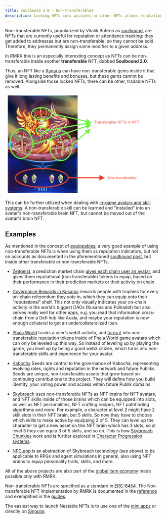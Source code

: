 ```yaml
---
title: Soulbound 2.0 - Non-transferables
description: Locking NFTs into accounts or other NFTs allows reputation, experience tracking, and more.
---
```


Non-transferable NFTs, popularized by Vitalik Buterin as
[soulbound](https://vitalik.ca/general/2022/01/26/soulbound.html), are NFTs that
are currently useful for reputation or attendance tracking: they get added to
addresses but are non-transferable, so they cannot be sold. Therefore, they
permanently assign some modifier to a given address.

In RMRK this is an especially interesting concept as NFTs can be
non-transferable inside another **transferable** NFT, dubbed **Soulbound 2.0**.

Thus, an NFT like a [Kanaria](https://url.rmrk.app/demobird) can have
non-transferable gems inside it that give it long lasting benefits and bonuses,
but these gems cannot be removed. Alongside those locked NFTs, there can be
other, tradable NFTs as well.

![Kanaria example image](../../../../assets/ntnft.png)

This can be further utilized when dealing with [in-game avatars and skill
systems](/usecases/charprog). A non-transferable skill can be learned and
"installed" into an avatar's non-transferable brain NFT, but cannot be moved out
of the avatar's brain NFT.

## Examples

As mentioned in the concept of [equippables](/explanations/nft_legos/equippable), a very good
example of using non-transferable NFTs is when using them as reputation
indicators, but not on accounts as documented in the aforementioned [soulbound
post](https://vitalik.ca/general/2022/01/26/soulbound.html), but inside other
transferable or non-transferable NFTs.

- [Zeitgeist](https://zeitgeist.pm), a prediction market chain [gives each chain
  user an avatar](https://app.zeitgeist.pm/), and gives them reputational (non
  transferable) tokens to equip, based on their performance in their prediction
  markets or their activity on chain.

- [Governance Rewards in Kusama](https://www.youtube.com/watch?v=lpT7hubqzFQ)
  rewards people with trophies for every on-chain referendum they vote in, which
  they can equip onto their “reputational” shelf. This not only visually
  indicates your on-chain activity in the world’s biggest DAOs (Kusama and
  Polkadot) but also serves really well for other apps, e.g. you read that
  information cross-chain from a Defi hub like Acala, and maybe your reputation
  is now enough collateral to get an undercollateralized loan.

- [Phala World](https://phala.world) tracks a user’s web3 activity, and [turns
  it](https://phala.world/claim/) into non-transferable reputation tokens inside
  of Phala World game avatars which can only be leveled up this way. So instead
  of leveling up by playing the game, you level up by being a good web3 citizen,
  which turns into non-transferable skills and experience for your avatar.

- [Kabocha](https://rmrk.link/kabocha) Seeds are central to the governance of
  Kabocha, representing evolving roles, rights and reputation in the network and
  future Publiks. Seeds are unique, non-transferable assets that grow based on
  continuing contributions to the project. They will define how you build
  identity, your voting power and access within future Publik domains.

- [Skybreach](https://skybreach.app) uses non-transferable NFTs as NFT brains
  for NFT avatars, and NFT skills inside of those brains which can be equipped
  into slots, as well as NFT personalities, NFT crafting recipes, NFT
  pathfinding algorithms and more. For example, a character at level 2 might
  have 2 skill slots in their NFT brain, but 5 skills. So now they have to
  choose which skills to make active by equipping 2 of 5. They can level up the
  character to get a new asset on this NFT brain which has 3 slots, so at level
  3 they can equip 3 of 5 skills, and so on. This is how [Skybreach
  Chunkies](https://rmrk.gitbook.io/kanaria-skybreach/fundamentals/skybreach-avatars/chunkies)
  work and is further explored in [Character Progression
  systems](/usecases/charprog).
  
- [NPC.app](https://npc.app) is an abstraction of Skybreach technology (see
  above) to be applicable to RPGs and agent simulations in general, also using
  NFT brains to equip personality traits, skills, and more.

All of the above projects are also part of the [global item
economy](/explanations/usecases/econ) made possible only with RMRK.

Non-transferable NFTs are specified as a standard in
[ERC-6454](https://eips.ethereum.org/EIPS/eip-6454). The Non-transferable NFT
implementation by RMRK is documented in the [reference](/reference/intro) and
exemplified in the [guides](/guides/intro).

The easiest way to launch Nestable NFTs is to use one of the [mini
apps](/explanations/minis) or directly on [Singular](https://singular.app).

